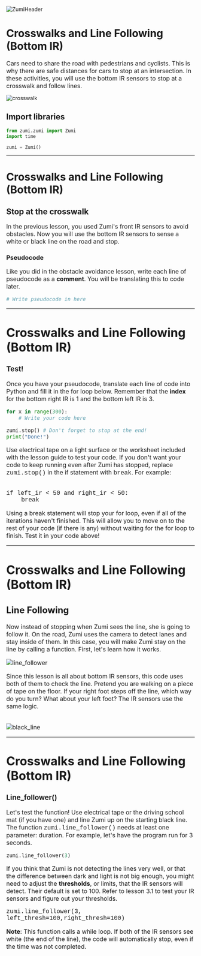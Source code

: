 ![ZumiHeader](ZumiHeader.png)

# Crosswalks and Line Following (Bottom IR)

<font size =3> Cars need to share the road with pedestrians and cyclists. This is why there are safe distances for cars to stop at an intersection. In these activities, you will use the bottom IR sensors to stop at a crosswalk and follow lines. </font>

![crosswalk](crosswalk.png)


## Import libraries


```python 
from zumi.zumi import Zumi
import time

zumi = Zumi()
````

***
# Crosswalks and Line Following (Bottom IR)

## Stop at the crosswalk
<font size=3> In the previous lesson, you used Zumi's front IR sensors to avoid obstacles. Now you will use the bottom IR sensors to sense a white or black line on the road and stop. </font>

### Pseudocode
<font size=3> Like you did in the obstacle avoidance lesson, write each line of pseudocode as a **comment**. You will be translating this to code later.


```python 
# Write pseudocode in here
````

***
# Crosswalks and Line Following (Bottom IR)

### Test!
<font size=3> Once you have your pseudocode, translate each line of code into Python and fill it in the for loop below. Remember that the **index** for the bottom right IR is 1 and the bottom left IR is 3.


```python 
for x in range(300):
    # Write your code here

zumi.stop() # Don't forget to stop at the end!
print("Done!")
````

<font size=3> Use electrical tape on a light surface or the worksheet included with the lesson guide to test your code. If you don't want your code to keep running even after Zumi has stopped, replace <font face="Courier">zumi.stop()</font> in the if statement with <font face="Courier">break</font>. For example:</font> <br> <br>

<font face="Courier">
    
if left_ir < 50 and right_ir < 50: <br>
<span style="margin-left: 40px;">break</span> <br>
</font>


<font size=3>Using a break statement will stop your for loop, even if all of the iterations haven't finished. This will allow you to move on to the rest of your code (if there is any) without waiting for the for loop to finish. Test it in your code above!</font>

***
# Crosswalks and Line Following (Bottom IR)

## Line Following
<font size=3> Now instead of stopping when Zumi sees the line, she is going to follow it. On the road, Zumi uses the camera to detect lanes and stay inside of them. In this case, you will make Zumi stay on the line by calling a function. First, let's learn how it works.

![line_follower](line_follower.png)


Since this lesson is all about bottom IR sensors, this code uses both of them to check the line. Pretend you are walking on a piece of tape on the floor. If your right foot steps off the line, which way do you turn? What about your left foot? The IR sensors use the same logic. <br> <br>

![black_line](black_line.png)

***
# Crosswalks and Line Following (Bottom IR)

### Line_follower()
<font size=3> Let's test the function! Use electrical tape or the driving school mat (if you have one) and line Zumi up on the starting black line. The function <font face="Courier">zumi.line_follower()</font> needs at least one parameter: duration. For example, let's have the program run for 3 seconds.


```python 
zumi.line_follower(3)
````

<font size=3> If you think that Zumi is not detecting the lines very well, or that the difference between dark and light is not big enough, you might need to adjust the **thresholds**, or limits, that the IR sensors will detect. Their default is set to 100. Refer to lesson 3.1 to test your IR sensors and figure out your thresholds.</font><br>

<font size=3><font face="Courier">zumi.line_follower(3, left_thresh=100,right_thresh=100)</font>

<font size=3>**Note**: This function calls a while loop. If both of the IR sensors see white (the end of the line), the code will automatically stop, even if the time was not completed.</font>
